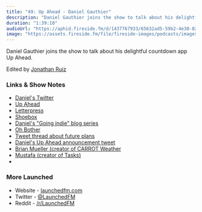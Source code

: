 ```yaml
---
title: "49: Up Ahead - Daniel Gauthier"
description: "Daniel Gauthier joins the show to talk about his delightful countdown app Up Ahead."
duration: "1:39:10"
audioUrl: "https://aphid.fireside.fm/d/1437767933/65632ad5-59b2-4e30-82d1-13845dce07dd/63010c80-758c-49e4-b741-9f2a5a4e5532.mp3"
image: "https://assets.fireside.fm/file/fireside-images/podcasts/images/6/65632ad5-59b2-4e30-82d1-13845dce07dd/episodes/6/63010c80-758c-49e4-b741-9f2a5a4e5532/cover.jpg"
---
```


<p>Daniel Gauthier joins the show to talk about his delightful countdown app Up Ahead.</p>

<p>Edited by <a href="https://twitter.com/refactoredd" rel="nofollow">Jonathan Ruiz</a></p>

<h3>Links &amp; Show Notes</h3>

<ul>
<li><a href="https://twitter.com/danielmgauthier" rel="nofollow">Daniel&#39;s Twitter</a></li>
<li><a href="https://upaheadapp.com/" rel="nofollow">Up Ahead</a></li>
<li><a href="https://www.macstories.net/reviews/loren-brichters-comeback-letterpress/" rel="nofollow">Letterpress</a></li>
<li><a href="https://www.shoebox.md/" rel="nofollow">Shoebox</a></li>
<li><a href="https://danielgauthier.me/2020/01/26/indie-intro.html" rel="nofollow">Daniel&#39;s &quot;Going indie&quot; blog series</a></li>
<li><a href="https://ohbother.app/" rel="nofollow">Oh Bother</a></li>
<li><a href="https://twitter.com/TheUpAheadApp/status/1581108810185248770?s=20&t=q5FnfoB5cRuLplpkAxHdgQ" rel="nofollow">Tweet thread about future plans</a></li>
<li><a href="https://twitter.com/danielmgauthier/status/1416038880898396160?s=20&t=q5FnfoB5cRuLplpkAxHdgQ" rel="nofollow">Daniel&#39;s Up Ahead announcement tweet</a></li>
<li><a href="https://twitter.com/BrianMueller333" rel="nofollow">Brian Mueller (creator of CARROT Weather</a></li>
<li><a href="https://twitter.com/mufasaYC" rel="nofollow">Mustafa (creator of Tasks)</a></li>
<li><a href="" rel="nofollow"></a></li>
</ul>

<h3>More Launched</h3>

<ul>
<li>Website - <a href="https://launchedfm.com" rel="nofollow">launchedfm.com</a></li>
<li>Twitter - <a href="https://twitter.com/launchedfm" rel="nofollow">@LaunchedFM</a></li>
<li>Reddit - <a href="https://www.reddit.com/r/LaunchedFM/" rel="nofollow">/r/LaunchedFM</a></li>
</ul>
